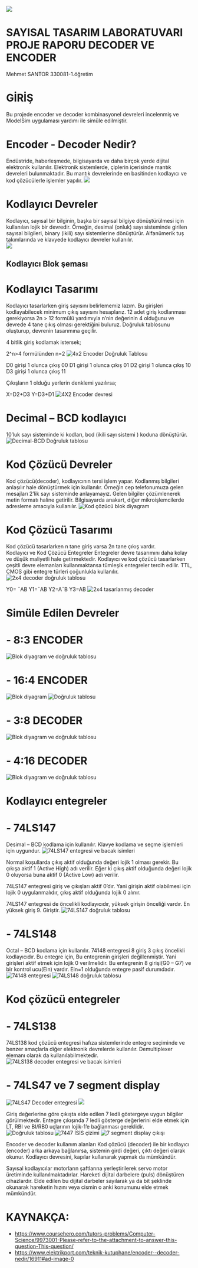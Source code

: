 

![](/imgs/logo.jpg)
# SAYISAL TASARIM LABORATUVARI PROJE RAPORU DECODER VE ENCODER


	
Mehmet SANTOR
330081-1.öğretim


# GİRİŞ

Bu projede encoder ve decoder kombinasyonel devreleri incelenmiş ve ModelSim uygulaması yardımı ile simüle edilmiştir.


# Encoder - Decoder Nedir? 

Endüstride, haberleşmede, bilgisayarda ve daha birçok yerde dijital elektronik kullanılır.
Elektronik sistemlerde, çiplerin içerisinde mantık devreleri bulunmaktadır.
Bu mantık devrelerinde en basitinden kodlayıcı ve kod çözücülerle işlemler yapılır. 
 ![](/imgs/1.jpg)
 
 
# Kodlayıcı Devreler 

Kodlayıcı, sayısal bir bilginin, başka bir sayısal bilgiye dönüştürülmesi için kullanılan lojik bir devredir.
Örneğin, desimal (onluk) sayı sisteminde girilen sayısal bilgileri, binary (ikili) sayı sistemlerine dönüştürür.
Alfanümerik tuş takımlarında ve klavyede kodlayıcı devreler kullanılır.   
 ![](/imgs/2.jpg)
## Kodlayıcı Blok şeması

# Kodlayıcı Tasarımı
Kodlayıcı tasarlarken giriş sayısını belirlememiz lazım. Bu girişleri kodlayabilecek minimum çıkış sayısını hesaplarız.
 12 adet giriş kodlanması gerekiyorsa 2n > 12 formülü yardımıyla n’nin değerinin 4 olduğunu ve devrede 4 tane çıkış olması gerektiğini buluruz.
 Doğruluk tablosunu oluşturup, devrenin tasarımına geçilir.

4 bitlik giriş kodlamak istersek;

2^n>4 formülünden n=2
  ![4x2 Encoder Doğruluk Tablosu](/imgs/3.jpg)


D0 girişi 1 olunca çıkış 00
D1 girişi 1 olunca çıkış 01
D2 girişi 1 olunca çıkış 10
D3 girişi 1 olunca çıkış 11

Çıkışların 1 olduğu yerlerin denklemi yazılırsa;

X=D2+D3
Y=D3+D1
  ![4X2 Encoder devresi](/imgs/4.jpg)



# Decimal – BCD kodlayıcı 
10’luk sayı sisteminde ki kodları, bcd (ikili sayı sistemi ) koduna dönüştürür. 
 ![Decimal-BCD Doğruluk tablosu	](/imgs/5.jpg)
 
 
# Kod Çözücü Devreler 

Kod çözücü(decoder), kodlayıcının tersi işlem yapar.
Kodlanmış bilgileri anlaşılır hale dönüştürmek için kullanılır.
Örneğin cep telefonumuza gelen mesajları 2’lik sayı sisteminde anlayamayız.
Gelen bilgiler çözümlenerek metin formatı haline getirilir. Bilgisayarda anakart, diğer mikroişlemcilerde adresleme amacıyla kullanılır. 
  ![Kod çözücü blok diyagram](/imgs/6.jpg)
 
 
# Kod Çözücü Tasarımı

Kod çözücü tasarlarken n tane giriş varsa 2n tane çıkış vardır.  
Kodlayıcı ve Kod Çözücü Entegreler Entegreler devre tasarımını daha kolay ve düşük maliyetli hale getirmektedir.
 Kodlayıcı ve kod çözücü tasarlarken çeşitli devre elemanları kullanmaktansa tümleşik entegreler tercih edilir.
 TTL, CMOS gibi entegre türleri çoğunlukla kullanılır. 
  ![2x4 decoder doğruluk tablosu](/imgs/6.jpg)

Y0= ¯AB
Y1=¯AB
Y2=A¯B
Y3=AB
 ![2x4 tasarlanmış decoder](/imgs/7.jpg)
  

# Simüle Edilen Devreler

# - 8:3 ENCODER
![Blok diyagram ve doğruluk tablosu](/imgs/8.jpg)

# - 16:4 ENCODER
![Blok diyagram](/imgs/9.jpg)
![Doğruluk tablosu](/imgs/10.jpg)

# - 3:8 DECODER
![Blok diyagram ve doğruluk tablosu](/imgs/11.jpg)

# - 4:16 DECODER
![Blok diyagram ve doğruluk tablosu](/imgs/12.jpg)

# Kodlayıcı entegreler 
 
 
# - 74LS147 
 
Desimal – BCD kodlama için kullanılır. Klavye kodlama ve seçme işlemleri için uygundur. 
 ![74LS147 entegresi ve bacak isimleri](/imgs/13.jpg)
 
Normal koşullarda çıkış aktif olduğunda değeri lojik 1 olması gerekir. Bu çıkışa aktif 1 (Active High) adı verilir.
Eğer ki çıkış aktif olduğunda değeri lojik 0 oluyorsa buna aktif 0 (Active Low) adı verilir. 
 
74LS147 entegresi giriş ve çıkışları aktif 0’dır. Yani girişin aktif olabilmesi için lojik 0 uygulanmalıdır, çıkış aktif olduğunda lojik 0 alınır. 
 
74LS147 entegresi de öncelikli kodlayıcıdır, yüksek girişin önceliği vardır. En yüksek giriş 9. Giriştir. 
 ![74LS147 doğruluk tablosu](/imgs/14.jpg)
 
 
 
# - 74LS148 
 
Octal – BCD kodlama için kullanılır. 74148 entegresi 8 giriş 3 çıkış öncelikli kodlayıcıdır.
Bu entegre için, Bu entegrenin girişleri değillenmiştir. Yani girişleri aktif etmek için lojik 0 verilmelidir.
Bu entegrenin 8 girişi(G0 – G7) ve bir kontrol ucu(Ein) vardır. Ein=1 olduğunda entegre pasif durumdadır. 
 ![74148 entegresi](/imgs/15.jpg)
 ![74LS148 doğruluk tablosu](/imgs/16.jpg)
 
 
# Kod çözücü entegreler 
 
# - 74LS138 
 
74LS138 kod çözücü entegresi hafıza sistemlerinde entegre seçiminde ve benzer amaçlarla diğer elektronik devrelerde kullanılır.
Demultiplexer elemanı olarak da kullanılabilmektedir. 
 ![74LS138 decoder entegresi ve bacak isimleri](/imgs/17.jpg)
 
 
 
# - 74LS47 ve 7 segment display 
  ![74LS47 Decoder entegresi](/imgs/18.jpg)
  ![](/imgs/19.jpg)
 
 
Giriş değerlerine göre çıkışta elde edilen 7 ledli göstergeye uygun bilgiler görülmektedir.
Entegre çıkışında 7 ledli gösterge değerlerini elde etmek için LT, RBI ve BI/RB0 uçlarının lojik-1’e bağlanması gereklidir. 
 ![Doğruluk tablosu](/imgs/20.jpg)
 ![7447 İSİS çizimi](/imgs/21.jpg)
 ![7 segment display çıkışı](/imgs/22.jpg)
 
 
Encoder ve decoder kullanım alanları Kod çözücü (decoder) ile bir kodlayıcı (encoder) arka arkaya bağlanırsa, 
sistemin girdi değeri, çıktı değeri olarak okunur. Kodlayıcı devresini, kapılar kullanarak yapmak da mümkündür. 
 
Sayısal kodlayıcılar motorların şaftlarına yerleştirilerek servo motor üretiminde kullanılmaktadırlar.
Hareketi dijital darbelere (puls) dönüştüren cihazlardır.
Elde edilen bu dijital darbeler sayılarak ya da bit şeklinde okunarak hareketin hızını veya cismin o anki konumunu elde etmek mümkündür.





# KAYNAKÇA: 
- https://www.coursehero.com/tutors-problems/Computer-Science/9973001-Please-refer-to-the-attachment-to-answer-this-question-This-question/
- https://www.elektrikport.com/teknik-kutuphane/encoder--decoder-nedir/16911#ad-image-0
 